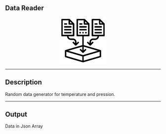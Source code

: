 ## Data Reader

<p align="center"> 
    <img src="icon.png" width="150px;" class="pe-image-documentation"/>
</p>

***

## Description
Random data generator for temperature and pression.

***

## Output
Data in Json Array
